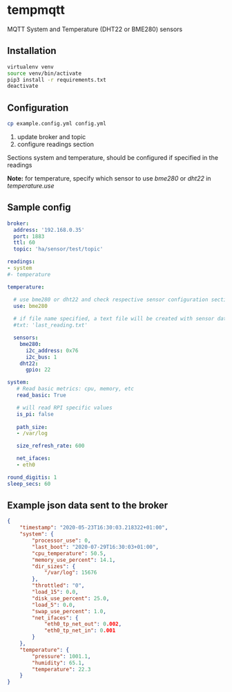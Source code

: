 # tempmqtt

MQTT System and Temperature (DHT22 or BME280) sensors

## Installation

```bash
virtualenv venv
source venv/bin/activate
pip3 install -r requirements.txt
deactivate
```

## Configuration

```bash
cp example.config.yml config.yml
```

1. update broker and topic
2. configure readings section

Sections system and temperature, should be configured if specified in the readings

**Note:** for temperature, specify which sensor to use *bme280* or *dht22* in *temperature.use*

## Sample config

```yaml
broker:
  address: '192.168.0.35'
  port: 1883
  ttl: 60
  topic: 'ha/sensor/test/topic'

readings:
- system
#- temperature

temperature:

  # use bme280 or dht22 and check respective sensor configuration section below
  use: bme280
  
  # if file name specified, a text file will be created with sensor data, useful for embedding in images
  #txt: 'last_reading.txt'

  sensors:
    bme280:
      i2c_address: 0x76
      i2c_bus: 1
    dht22:
      gpio: 22

system:
   # Read basic metrics: cpu, memory, etc
   read_basic: True

   # will read RPI specific values
   is_pi: false
   
   path_size:
   - /var/log

   size_refresh_rate: 600

   net_ifaces:
   - eth0

round_digitis: 1
sleep_secs: 60
```

## Example json data sent to the broker
```json
{
    "timestamp": "2020-05-23T16:30:03.218322+01:00",
    "system": {
        "processor_use": 0,
        "last_boot": "2020-07-29T16:30:03+01:00",
        "cpu_temperature": 50.5,
        "memory_use_percent": 14.1,
        "dir_sizes": {
            "/var/log": 15676
        },
        "throttled": "0",
        "load_15": 0.0,
        "disk_use_percent": 25.0,
        "load_5": 0.0,
        "swap_use_percent": 1.0,
        "net_ifaces": {
            "eth0_tp_net_out": 0.002,
            "eth0_tp_net_in": 0.001
        }
    },
    "temperature": {
        "pressure": 1001.1,
        "humidity": 65.1,
        "temperature": 22.3
    }
}
```

